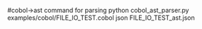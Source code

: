 #cobol->ast
command for parsing
python cobol_ast_parser.py examples/cobol/FILE_IO_TEST.cobol json FILE_IO_TEST_ast.json

